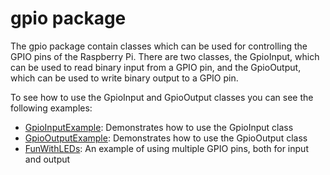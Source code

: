 gpio package
============

The gpio package contain classes which can be used for controlling the GPIO pins
of the Raspberry Pi. There are two classes, the GpioInput, which can be used to
read binary input from a GPIO pin, and the GpioOutput, which can be used to
write binary output to a GPIO pin.

To see how to use the GpioInput and GpioOutput classes you can see the following
examples:

- [GpioInputExample](src/examples/GpioInputExample.cpp): Demonstrates how to
    use the GpioInput class
- [GpioOutputExample](src/examples/GpioInputExample.cpp): Demonstrates how to
    use the GpioOutput class
- [FunWithLEDs](src/examples/FunWithLEDs.cpp): An example of using multiple GPIO
    pins, both for input and output
